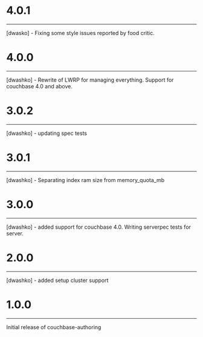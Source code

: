 # 4.0.1
-------
[dwasko] - Fixing some style issues reported by food critic.

# 4.0.0
-------
[dwashko] - Rewrite of LWRP for managing everything. Support for couchbase 4.0 and above.

# 3.0.2
-------
[dwashko] - updating spec tests

# 3.0.1
-------
[dwashko] - Separating index ram size from memory_quota_mb

# 3.0.0
-------
[dwashko] - added support for couchbase 4.0. Writing serverpec tests for server.

# 2.0.0
-------
[dwashko] - added setup cluster support

# 1.0.0
-------
Initial release of couchbase-authoring
